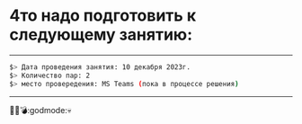 # 4то надо подготовить к следующему занятию:

---

```bash
$> Дата проведения занятия: 10 декабря 2023г.
$> Количество пар: 2
$> место провередения: MS Teams (пока в процессе решения)
```

---

:hocho::gun::bomb::godmode::skull:
